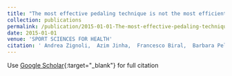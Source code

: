 ```yaml
---
title: "The most effective pedaling technique is not the most efficient: a theoretical demonstration"
collection: publications
permalink: /publication/2015-01-01-The-most-effective-pedaling-technique-is-not-the-most-efficient-a-theoretical-demonstration
date: 2015-01-01
venue: 'SPORT SCIENCES FOR HEALTH'
citation: ' Andrea Zignoli,  Azim Jinha,  Francesco Biral,  Barbara Pellegrini,  Walter Herzog,  Federico Schena, &quot;The most effective pedaling technique is not the most efficient: a theoretical demonstration.&quot; SPORT SCIENCES FOR HEALTH, 2015.'
---
```

Use [Google Scholar](https://scholar.google.com/scholar?q=The+most+effective+pedaling+technique+is+not+the+most+efficient:+a+theoretical+demonstration){:target="_blank"} for full citation